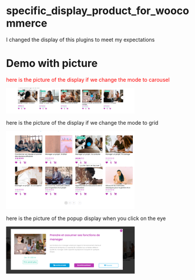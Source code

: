 # specific_display_product_for_woocommerce
I changed the display of this plugins to meet my expectations
# Demo with picture
<div>
  <p style='color:red'>here is the picture of the display if we change the mode to carousel</p>
  <img src="Screenshot_2.png" width="350" title="hover text" display="block">
</div>
<div>
  <p>here is the picture of the display if we change the mode to grid</p>
  <img src="Screenshot_4.png" width="350" alt="accessibility text" display="block">
</div>
<div>
  <p>here is the picture of the popup display when you click on the eye</p>
  <img src="Screenshot_3.png" width="350" alt="accessibility text" display="block">
</div>
